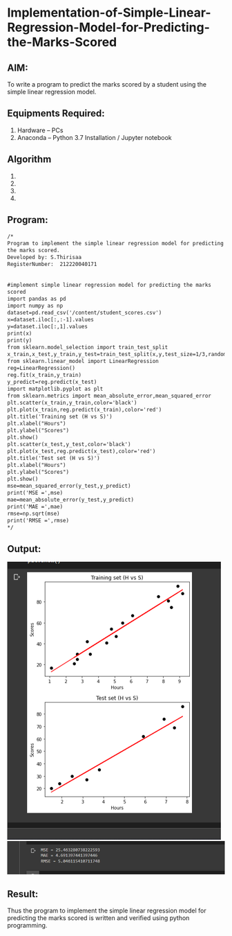 # Implementation-of-Simple-Linear-Regression-Model-for-Predicting-the-Marks-Scored

## AIM:
To write a program to predict the marks scored by a student using the simple linear regression model.

## Equipments Required:
1. Hardware – PCs
2. Anaconda – Python 3.7 Installation / Jupyter notebook

## Algorithm
1. 
2. 
3. 
4. 

## Program:
```
/*
Program to implement the simple linear regression model for predicting the marks scored.
Developed by: S.Thirisaa
RegisterNumber:  212220040171


#implement simple linear regression model for predicting the marks scored
import pandas as pd
import numpy as np
dataset=pd.read_csv('/content/student_scores.csv')
x=dataset.iloc[:,:-1].values
y=dataset.iloc[:,1].values
print(x)
print(y)
from sklearn.model_selection import train_test_split
x_train,x_test,y_train,y_test=train_test_split(x,y,test_size=1/3,random_state=0)
from sklearn.linear_model import LinearRegression
reg=LinearRegression()
reg.fit(x_train,y_train)
y_predict=reg.predict(x_test)
import matplotlib.pyplot as plt
from sklearn.metrics import mean_absolute_error,mean_squared_error
plt.scatter(x_train,y_train,color='black')
plt.plot(x_train,reg.predict(x_train),color='red')
plt.title('Training set (H vs S)')
plt.xlabel("Hours")
plt.ylabel("Scores")
plt.show()
plt.scatter(x_test,y_test,color='black')
plt.plot(x_test,reg.predict(x_test),color='red')
plt.title('Test set (H vs S)')
plt.xlabel("Hours")
plt.ylabel("Scores")
plt.show()
mse=mean_squared_error(y_test,y_predict)
print('MSE =',mse)
mae=mean_absolute_error(y_test,y_predict)
print('MAE =',mae)
rmse=np.sqrt(mse)
print('RMSE =',rmse)
*/
```

## Output:
![metrics](exp_2_op2.png)
![Best_fit_line](exp_2_op1.png)


## Result:
Thus the program to implement the simple linear regression model for predicting the marks scored is written and verified using python programming.
